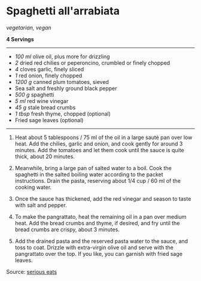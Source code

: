 # Spaghetti all'arrabiata

*vegetarian, vegan*

**4 Servings**

---

- *100 ml* olive oil, plus more for drizzling
- *2* dried red chilies or peperoncino, crumbled or finely chopped
- *4* cloves garlic, finely sliced
- *1* red onion, finely chopped
- *1200 g* canned plum tomatoes, sieved
- Sea salt and freshly ground black pepper
- *500 g* spaghetti
- *5 ml* red wine vinegar
- *45 g* stale bread crumbs
- *1 tbsp* fresh thyme, chopped (optional)
- Fried sage leaves (optional)

---

1. Heat about 5 tablespoons / 75 ml of the oil in a large sauté pan over low heat. Add the chilies, garlic and onion, and cook gently for around 3 minutes. Add the tomatoes and let them cook until the sauce is quite thick, about 20 minutes.

2. Meanwhile, bring a large pan of salted water to a boil. Cook the spaghetti in the salted boiling water according to the packet instructions. Drain the pasta, reserving about 1/4 cup / 60 ml of the cooking water.

3. Once the sauce has thickened, add the red vinegar and season to taste with salt and pepper.

4. To make the pangrattato, heat the remaining oil in a pan over medium heat. Add the bread crumbs and thyme, if desired, and fry until the bread crumbs are crispy, about 3 minutes.

5. Add the drained pasta and the reserved pasta water to the sauce, and toss to coat. Drizzle with extra-virgin olive oil and serve with the pangrattato over the top. If you like, you can garnish with fried sage leaves.

Source: [serious eats](https://www.seriouseats.com/jamie-olivers-spaghetti-all-arrabiata-recipe)
